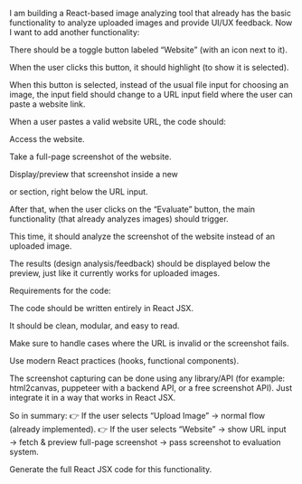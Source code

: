 I am building a React-based image analyzing tool that already has the basic functionality to analyze uploaded images and provide UI/UX feedback. Now I want to add another functionality:

There should be a toggle button labeled “Website” (with an icon next to it).

When the user clicks this button, it should highlight (to show it is selected).

When this button is selected, instead of the usual file input for choosing an image, the input field should change to a URL input field where the user can paste a website link.

When a user pastes a valid website URL, the code should:

Access the website.

Take a full-page screenshot of the website.

Display/preview that screenshot inside a new <div> or section, right below the URL input.

After that, when the user clicks on the “Evaluate” button, the main functionality (that already analyzes images) should trigger.

This time, it should analyze the screenshot of the website instead of an uploaded image.

The results (design analysis/feedback) should be displayed below the preview, just like it currently works for uploaded images.

Requirements for the code:

The code should be written entirely in React JSX.

It should be clean, modular, and easy to read.

Make sure to handle cases where the URL is invalid or the screenshot fails.

Use modern React practices (hooks, functional components).

The screenshot capturing can be done using any library/API (for example: html2canvas, puppeteer with a backend API, or a free screenshot API). Just integrate it in a way that works in React JSX.

So in summary:
👉 If the user selects “Upload Image” → normal flow (already implemented).
👉 If the user selects “Website” → show URL input → fetch & preview full-page screenshot → pass screenshot to evaluation system.

Generate the full React JSX code for this functionality.